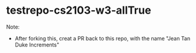 # testrepo-cs2103-w3-allTrue

Note:
* After forking this, creat a PR back to this repo, with the name "Jean Tan Duke Increments"